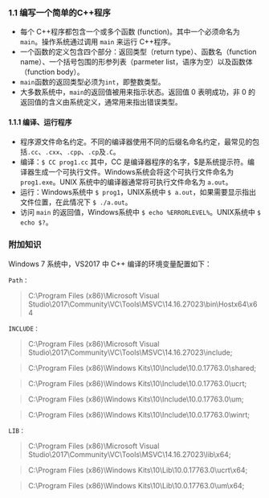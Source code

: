 ### 1.1 编写一个简单的C++程序
* 每个 C++程序都包含一个或多个函数 (function)。其中一个必须命名为 `main`。操作系统通过调用 `main` 来运行 C++程序。 
* 一个函数的定义包含四个部分：返回类型（return type）、函数名（function name）、一个括号包围的形参列表（parmeter list，语序为空）以及函数体（function body）。
* `main`函数的返回类型必须为`int`，即整数类型。
* 大多数系统中，`main`的返回值被用来指示状态。返回值 0 表明成功，非 0 的返回值的含义由系统定义，通常用来指出错误类型。

#### 1.1.1 编译、运行程序
* 程序源文件命名约定。不同的编译器使用不同的后缀名命名约定，最常见的包括`.cc`、`.cxx`、`.cpp`、`.cp`及`.C`。
* 编译：`$ CC prog1.cc` 其中，CC 是编译器程序的名字，$是系统提示符。编译器生成一个可执行文件。Windows系统会将这个可执行文件命名为 `prog1.exe`。UNIX 系统中的编译器通常将可执行文件命名为 `a.out`。
* 运行：Windows系统中 `$ prog1`，UNIX系统中 `$ a.out`，如果需要显示指出文件位置，在此情况下 `$ ./a.out`。
* 访问 `main` 的返回值，Windows系统中 `$ echo %ERRORLEVEL%`。UNIX系统中 `$ echo $?`。

### 附加知识
Windows 7 系统中，VS2017 中 C++ 编译的环境变量配置如下：

`Path：`
> C:\Program Files (x86)\Microsoft Visual Studio\2017\Community\VC\Tools\MSVC\14.16.27023\bin\Hostx64\x64

`INCLUDE：`
> C:\Program Files (x86)\Microsoft Visual Studio\2017\Community\VC\Tools\MSVC\14.16.27023\include;

> C:\Program Files (x86)\Windows Kits\10\Include\10.0.17763.0\shared;

> C:\Program Files (x86)\Windows Kits\10\Include\10.0.17763.0\ucrt;

> C:\Program Files (x86)\Windows Kits\10\Include\10.0.17763.0\um;

> C:\Program Files (x86)\Windows Kits\10\Include\10.0.17763.0\winrt;

`LIB：`
> C:\Program Files (x86)\Microsoft Visual Studio\2017\Community\VC\Tools\MSVC\14.16.27023\lib\x64;

> C:\Program Files (x86)\Windows Kits\10\Lib\10.0.17763.0\ucrt\x64;

> C:\Program Files (x86)\Windows Kits\10\Lib\10.0.17763.0\um\x64;